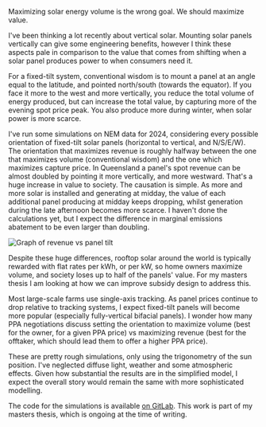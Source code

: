 Maximizing solar energy volume is the wrong goal. We should maximize value.

I've been thinking a lot recently about vertical solar. Mounting solar panels vertically can give some engineering benefits, however I think these aspects pale in comparison to the value that comes from shifting when a solar panel produces power to when consumers need it. 

For a fixed-tilt system, conventional wisdom is to mount a panel at an angle equal to the latitude, and pointed north/south (towards the equator). If you face it more to the west and more vertically, you reduce the total volume of energy produced, but can increase the total value, by capturing more of the evening spot price peak. You also produce more during winter, when solar power is more scarce.

I've run some simulations on NEM data for 2024, considering every possible orientation of fixed-tilt solar panels (horizontal to vertical, and N/S/E/W). The orientation that maximizes revenue is roughly halfway between the one that maximizes volume (conventional wisdom) and the one which maximizes capture price. In Queensland a panel's spot revenue can be almost doubled by pointing it more vertically, and more westward. That's a huge increase in value to society. 
The causation is simple. As more and more solar is installed and generating at midday, the value of each additional panel producing at midday keeps dropping, whilst generation during the late afternoon becomes more scarce.
I haven't done the calculations yet, but I expect the difference in marginal emissions abatement to be even larger than doubling.

![Graph of revenue vs panel tilt](REVENUE.png)


Despite these huge differences, rooftop solar around the world is typically rewarded with flat rates per kWh, or per kW, so home owners maximize volume, and society loses up to half of the panels' value. For my masters thesis I am looking at how we can improve subsidy design to address this.

Most large-scale farms use single-axis tracking. As panel prices continue to drop relative to tracking systems, I expect fixed-tilt panels will become more popular (especially fully-vertical bifacial panels). I wonder how many PPA negotiations discuss setting the orientation to maximize volume (best for the owner, for a given PPA price) vs maximizing revenue (best for the offtaker,  which should lead them to offer a higher PPA price).

These are pretty rough simulations, only using the trigonometry of the sun position. I've neglected diffuse light, weather and some atmospheric effects. Given how substantial the results are in the simplified model, I expect the overall story would remain the same with more sophisticated modelling.

The code for the simulations is available [on GitLab](https://gitlab.com/MatthewDavis/solar-tilt#).
This work is part of my masters thesis, which is ongoing at the time of writing.
